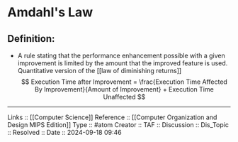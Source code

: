 # Amdahl's Law

## Definition:

- A rule stating that the performance enhancement possible with a given improvement is limited by the amount that the improved feature is used. Quantitative version of the [[law of diminishing returns]]
$$
Execution Time after Improvement = \frac{Execution Time Affected By Improvement}{Amount of Improvement} + Execution Time Unaffected
$$
---
Links :: [[Computer Science]]
Reference ::  [[Computer Organization and Design MIPS Edition]]
Type :: #atom
Creator ::
TAF ::
Discussion ::
Dis_Topic :: 
Resolved ::
Date :: 2024-09-18 09:46
